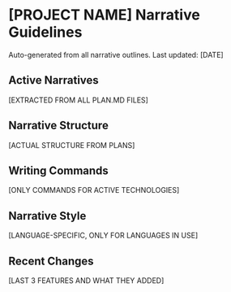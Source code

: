 # [PROJECT NAME] Narrative Guidelines

Auto-generated from all narrative outlines. Last updated: [DATE]

## Active Narratives
[EXTRACTED FROM ALL PLAN.MD FILES]

## Narrative Structure

[ACTUAL STRUCTURE FROM PLANS]


## Writing Commands
[ONLY COMMANDS FOR ACTIVE TECHNOLOGIES]

## Narrative Style
[LANGUAGE-SPECIFIC, ONLY FOR LANGUAGES IN USE]

## Recent Changes
[LAST 3 FEATURES AND WHAT THEY ADDED]
